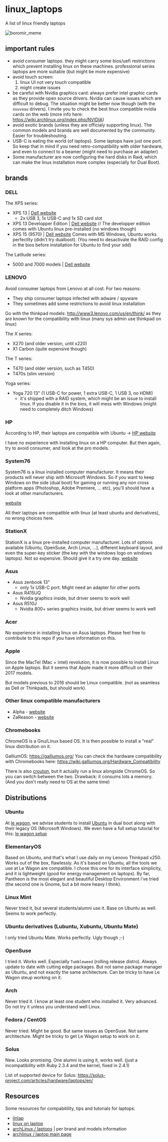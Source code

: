 # linux_laptops

A list of linux friendly laptops

![boromir_meme](https://i.imgflip.com/18xlvc.jpg)

## important rules
- avoid consumer laptops. they might carry some bios/uefi restrictions which prevent installing linux on these machines. professional series laptops are more suitable (but might be more expensive)
- avoid touch screen:
  1. linux UI not very touch compatible
  2. might create issues
- be careful with Nvidia graphics card: always prefer intel graphic cards as they provide open source drivers. Nvidia can cause issues which are difficult to debug. The situation might be better now though (with the `nouveau` drivers). I invite you to check the best linux compatible nvidia cards on the web (more info here: https://wiki.archlinux.org/index.php/NVIDIA)
- avoid exotic brands (unless they are officialy supporting linux). The common models and brands are well documented by the community. Easier for troubleshouting.
- USB-C is eating the world (of laptops). Some laptops have just one port. So keep that in mind if you need retro-compatibility with older hardware, and even to connect to a beamer (might need to purchase an adapter)
- Some manufacturer are now configuring the hard disks in Raid, which can make the linux installation more complex (especially for Dual Boot).

## brands

### DELL

The XPS series:
- XPS 13 | [Dell website](http://www.dell.com/en-us/work/shop/dell-laptops-and-notebooks/xps-13/spd/xps-13-9360-laptop)
  *  2x USB 3, 1x USB-C and 1x SD card slot
- XPS 13 Developper Edition | [Dell website](http://www.dell.com/en-us/shop/cty/pdp/spd/xps-13-linux)
  // The developper edition comes with Ubuntu linux pre-installed (no windows though)
- XPS 15 (9570) | [Dell website](https://www.dell.com/en-us/shop/dell-laptops/xps-15/spd/xps-15-9570-laptop/dycwb1647h)
  Comes with MS Windows, Ubuntu works perfectlty (didn't try dualboot). (You need to desactivate the RAID config in the bios before installation for Ubuntu to find your sdd)

The Latitude series:
- 5000 and 7000 models | [Dell website](http://www.dell.com/en-us/work/shop/dell-laptops-and-notebooks/sf/latitude-laptops)

### LENOVO

Avoid consumer laptops from Lenovo at all cost. For two reasons:
- They ship consumer laptops infected with adware / spyware
- They sometimes add some restrictions to avoid linux installation

Go with the thinkpad models: http://www3.lenovo.com/us/en/think/
as they are known for the compatibility with linux (many sys admin use thinkpad on linux)

The X series:
- X270 (and older version, until x220)
- X1 Carbon (quite expensive though)

The T series:
- T470 (and older version, such as T450)
- T470s (slim version)

Yoga series:
- Yoga 720 13" (1 USB-C for power, 1 extra USB-C, 1 USB 3, no HDMI)
  * it's shipped with a RAID system, which might be an issue to install linux. If you disable it in the bios, it will mess with Windows (might need to completely ditch Windows)

### HP

According to HP, their laptops are compatible with Ubuntu -> [HP website](http://www8.hp.com/us/en/campaigns/ubuntu/index.html)

I have no experience with installing linux on a HP computer. But then again, try to avoid consumer, and look at the pro models.

### System76

System76 is a linux installed computer manufacturer. It means their products will never ship with Microsoft Windows.
So if you want to keep Windows on the side (dual boot) for gaming or running any non cross platform apps (Photoshop, Adobe Premiere, ... etc), you'll should have a look at other manufacturers.

[website](https://system76.com/laptops)

All their laptops are compatible with linux (at least ubuntu and derivatives), no wrong choices here.

### StationX

StationX is a linux pre-installed computer manufacturer. Lots of options available (Ubuntu, OpenSuse, Arch Linux, ...), different keyboard layout, and even the super-key sticker (the key with the windows logo on windows laptops).
Not so expensive. Should give it a try one day.
[website](https://stationx.rocks/)

### Asus

  - Asus zenbook 13"
    * only 1x USB-C port. Might need an adapter for other ports
  - Asus R415UQ
    * Nvidia graphics inside, but driver seems to work well
  - Asus R510J
    * Nvidia 800+ series graphics inside, but driver seems to work well

### Acer

No experience in installing linux on Asus laptops.
Please feel free to contribute to this repo if you have information on this.

### Apple

Since the MacTel (Mac + intel) revolution, it is now possible to install Linux on Apple laptops.
But it seems that Apple made it more difficult on their 2017 models.

But models previous to 2016 should be Linux compatible. (not as seamless as Dell or Thinkpads, but should work).

### Other linux compatible manufacturers

- Alpha - [website](https://alpha.store/product/litebook-laptop/)
- ZaReason - [website](https://zareason.com/Laptops/)

### Chromebooks

ChromeOS is a Gnu/Linux based OS.
It is then possible to install a "real" linux distribution on it.

GalliumOS: https://galliumos.org/
You can check the hardware compatibility with Chromebooks here: https://wiki.galliumos.org/Hardware_Compatibility

There is also [crouton](https://github.com/dnschneid/crouton), but it actually run a linux alongside ChromeOS. So you can switch between the two. Drawback: it consums lots a memory. (And you don't really need to OS at the same time)

## Distributions

### Ubuntu
At [le wagon](https://www.lewagon.com), we advise students to install [Ubuntu](https://www.ubuntu.com/) in dual boot along with their legacy OS (Microsoft Windows). We even have a full setup tutorial for this: [le wagon setup](https://github.com/lewagon/setup)

### ElementaryOS
Based on Ubuntu, and that's what I use daily on my Lenovo Thinkpad x250. Works out of the box, flawlessly.
As it's based on Ubuntu, all the tools we use at Le Wagon are compatible.
I chose this one for its interface simplicity, and it is lightweight (good for energy management on laptops).
By far, Pantheon is the most elegant and beautiful Desktop Environment i've tried (the second one is Gnome, but a bit more heavy I think).

### Linux Mint
Never tried it, but several students/alumni use it. Base on Ubuntu as well. Seems to work perfectly.

### Ubuntu derivatives (Lubuntu, Xubuntu, Ubuntu Mate)
I only tried Ubuntu Mate. Works perfectly. Ugly though ;-)

### OpenSuse
I tried it. Works well. Especially `Tumbleweed` (rolling release distro). Always update to date with cutting edge packages.
But not same package manager as Ubuntu, and not exactly the same architecture. Can be tricky to have Le Wagon steup working on it.

### Arch
Never tried it. I know at least one student who installed it. Very advanced. Do not try it unless you understand well Linux.

### Fedora / CentOS
Never tried. Might be good. But same issues as OpenSuse. Not same architecture. Might be tricky to get Le Wagon setup to work on it.

### Solus
New. Looks promising.
One alumni is using it, works well.
(just a incompatibility with Ruby 2.3.4 and the kernel, fixed in 2.4.1)

List of supported device for Solus: https://solus-project.com/articles/hardware/laptops/en/

## Resources

Some resources for compabitility, tips and tutorials for laptops:
- [linlap](http://www.linlap.com/)
- [linux on laptop](http://www.linux-on-laptops.com/)
- [archLinux / laptops](https://wiki.archlinux.org/index.php/Category:Laptops) | per brand and models information
- [archlinux / laptop main page](https://wiki.archlinux.org/index.php/laptop)

